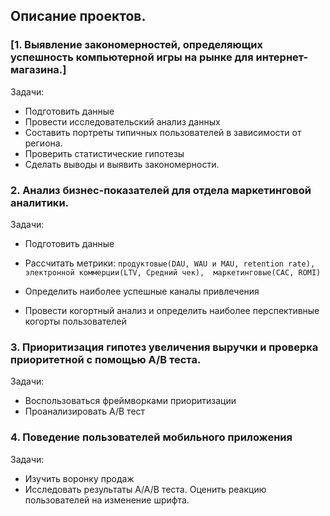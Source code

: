## Описание проектов.
### [1. Выявление закономерностей, определяющих успешность компьютерной игры на рынке для интернет-магазина.]
Задачи: 
* Подготовить данные
* Провести исследовательский анализ данных 
* Составить портреты типичных пользователей в зависимости от региона.
* Проверить статистические гипотезы
* Сделать выводы и выявить закономерности.

### 2. Анализ бизнес-показателей для отдела маркетинговой аналитики.
Задачи:
* Подготовить данные
* Рассчитать метрики:
 ` продуктовые(DAU, WAU и MAU, retention rate),  
   электронной коммерции(LTV, Средний чек), 
  маркетинговые(CAC, ROMI) `
   
* Определить наиболее успешные каналы привлечения
* Провести когортный анализ и определить наиболее перспективные когорты пользователей

### 3. Приоритизация гипотез увеличения выручки и проверка приоритетной с помощью А/В теста.
Задачи:
* Воспользоваться фреймворками приоритизации
* Проанализировать А/В тест


### 4. Поведение пользователей мобильного приложения
Задачи:
* Изучить воронку продаж
* Исследовать результаты А/А/В теста. Оценить реакцию пользователей на изменение шрифта.

